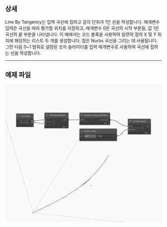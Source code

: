 ## 상세
Line By Tangency는 입력 곡선에 접하고 길이 단위가 1인 선을 작성합니다. 매개변수 입력은 곡선을 따라 평가할 위치를 지정하고, 매개변수 0은 곡선의 시작 부분을, 값 1은 곡선의 끝 부분을 나타냅니다. 이 예에서는 코드 블록을 사용하여 일련의 점의 X 및 Y 위치에 해당하는 리스트 두 개를 생성합니다. 점은 Nurbs 곡선을 그리는 데 사용됩니다. 그런 다음 0~1 범위로 설정된 숫자 슬라이더를 입력 매개변수로 사용하여 곡선에 접하는 선을 작성합니다.
___
## 예제 파일

![ByTangency](./Autodesk.DesignScript.Geometry.Line.ByTangency_img.jpg)


